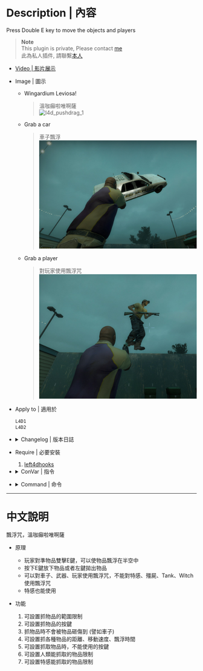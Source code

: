# Description | 內容
Press Double E key to move the objects and players

> __Note__ <br/>
This plugin is private, Please contact [me](https://github.com/fbef0102/Game-Private_Plugin#私人插件列表-private-plugins-list)<br/>
此為私人插件, 請聯繫[本人](https://github.com/fbef0102/Game-Private_Plugin#私人插件列表-private-plugins-list)

* [Video | 影片展示](https://youtu.be/2f0Rk4AcmFk)

* Image | 圖示
	* Wingardium Leviosa!
		> 溫咖癲啦唯啊薩
		<br/>![l4d_pushdrag_1](image/l4d_pushdrag_1.gif)
	* Grab a car
		> 車子飄浮
		<br/>![l4d_pushdrag_2](image/l4d_pushdrag_2.jpg)
	* Grab a player
		> 對玩家使用飄浮咒
		<br/>![l4d_pushdrag_3](image/l4d_pushdrag_3.jpg)

* Apply to | 適用於
	```
	L4D1
	L4D2
	```

* <details><summary>Changelog | 版本日誌</summary>

	```php
	//panxiaohai @ 2010
	//HarryPotter @ 2022
	```
	* v1.1h
		* Drag and throw prop_fuel_barrel

	* v1.0h
		* Request by 所長
		* Remake Code
		* Add more Convars
		* Safely drag and throw objects
		* Prevent players from taking damage with the objects they grab.
		* How long can players grab a object.
		* Change player move speed when grabbing a object.
		* Block players using keys when grabbing the objects.

	* v12
		* [Original Plugin by panxiaohai](https://forums.alliedmods.net/showthread.php?t=140673)
</details>

* Require | 必要安裝
	1. [left4dhooks](https://forums.alliedmods.net/showthread.php?t=321696)

* <details><summary>ConVar | 指令</summary>

	* cfg/sourcemod/l4d_pushdrag.cfg
	```php
	// Block players using keys when grabbing the objects. (0=Disable, 1=Attack, 2=Attack2, 4=Reload, 7=All, add numbers together)
	l4d_pushdrag_grab_block_key "6"

	// Grab distance within this range
	l4d_pushdrag_grab_distance "400"

	// Which key to grab the objects. (0=Use, 1=Walk, 2=Crouch, 3=Middle Mouse)
	l4d_pushdrag_grab_key "0"

	// If 1, Prevent players from taking damage with the objects they grab.
	l4d_pushdrag_grab_protect "1"

	// How long can players grab a hittable prop
	l4d_pushdrag_hittable_duration "10.0"

	// Hold Distance when grabbing a hittable prop
	l4d_pushdrag_hittable_hold_distance "200.0"

	// Change player move speed when grabbing a hittable prop
	l4d_pushdrag_hittable_speed "100.0"

	// 0: Disable infected grab, 1: Infected grab object, 2:, Infected grab teamate 3: Infected grab all
	l4d_pushdrag_infected_grab "2"

	// How long can players grab a player
	l4d_pushdrag_player_duration "15.0"

	// Hold Distance when grabbing a player
	l4d_pushdrag_player_hold_distance "70.0"

	// Change player move speed when grabbing a player
	l4d_pushdrag_player_speed "180.0"

	// How long can players grab a moveable prop
	l4d_pushdrag_prop_duration "15.0"

	// Hold Distance when grabbing a moveable prop
	l4d_pushdrag_prop_hold_distance "120.0"

	// Change player move speed when grabbing a moveable prop
	l4d_pushdrag_prop_speed "150.0"

	// 0: Disable survivor grab, 1: Survivor grab object, 2:, Survivor grab teamate 3: Survivor grab all
	l4d_pushdrag_survivor_grab "3"

	// The velocity of the objects when players throw
	l4d_pushdrag_throw_force "2000.0"

	// How long can players grab a weapon
	l4d_pushdrag_weapon_duration "30.0"

	// Hold Distance when grabbing a weapon
	l4d_pushdrag_weapon_hold_distance "50.0"

	// Change player move speed when grabbing a weapon
	l4d_pushdrag_weapon_speed "210.0"
	```
</details>

* <details><summary>Command | 命令</summary>
	
	None
</details>

- - - -
# 中文說明
飄浮咒，溫咖癲啦唯啊薩

* 原理
	* 玩家對準物品雙擊E鍵，可以使物品飄浮在半空中
	* 按下E鍵放下物品或者左鍵拋出物品
	* 可以對車子、武器、玩家使用飄浮咒，不能對特感、殭屍、Tank、Witch使用飄浮咒
	* 特感也能使用

* 功能
	1. 可設置抓物品的範圍限制
	2. 可設置抓物品的按鍵
	3. 抓物品時不會被物品砸傷到 (譬如車子)
	4. 可設置抓各種物品的距離、移動速度、飄浮時間
	5. 可設置抓取物品時，不能使用的按鍵
	6. 可設置人類能抓取的物品限制
	7. 可設置特感能抓取的物品限制

